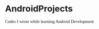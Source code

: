 # AndroidProjects

<span style="font-family:verdana">Codes I wrote while learning Android Development</span>
